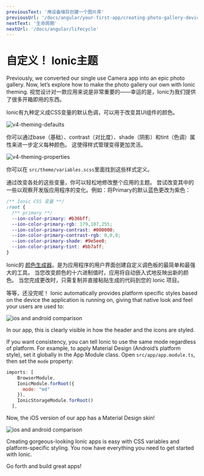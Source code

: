 ```yaml
---
previousText: '用设备储存创建一个图片库'
previousUrl: '/docs/angular/your-first-app/creating-photo-gallery-device-storage'
nextText: '生命周期'
nextUrl: '/docs/angular/lifecycle'
---
```


# 自定义！ Ionic主题

Previously, we converted our single use Camera app into an epic photo gallery. Now, let’s explore how to make the photo gallery our own with Ionic theming. 视觉设计对一款应用来说是非常重要的——幸运的是，Ionic为我们提供了很多开箱即用的东西。

Ionic有九种定义成CSS变量的默认色调，可以用于改变其UI组件的颜色。

![v4-theming-defaults](/docs/assets/img/guides/first-app-v4/theming-defaults.png)

你可以通过base（基础）、contrast（对比度）、shade（阴影）和tint（色调）属性来进一步定义每种颜色。 这使得样式管理变得更加灵活。

![v4-theming-properties](/docs/assets/img/guides/first-app-v4/theming-properties.png)

你可以在 `src/theme/variables.scss`里面找到这些样式定义。

通过改变各处的这些变量，你可以轻松地修改整个应用的主题。 尝试改变其中的一些以观察开发版应用程序的变化。例如：将Primary的默认蓝色更改为紫色：

```css
/** Ionic CSS 变量 **/
:root {
  /** primary **/
  --ion-color-primary: #b36bff;
  --ion-color-primary-rgb: 179,107,255;
  --ion-color-primary-contrast: #000000;
  --ion-color-primary-contrast-rgb: 0,0,0;
  --ion-color-primary-shade: #9e5ee0;
  --ion-color-primary-tint: #bb7aff;
}
```

Ionic的 [颜色生成器](/docs/theming/color-generator)。是为应用程序的用户界面创建自定义调色板的最简单和最强大的工具。 当您改变颜色的十六进制值时，应用将自动嵌入式地反映出新的颜色。 当您完成更改时，只需复制并直接粘贴生成的代码到您的 Ionic 项目。

等等，还没完呢！ Ionic automatically provides platform specific styles based on the device the application is running on, giving that native look and feel your users are used to:

![ios and android comparison](/docs/assets/img/guides/first-app-v3/ion-lab-comparison.png)

In our app, this is clearly visible in how the header and the icons are styled.

If you want consistency, you can tell Ionic to use the same mode regardless of platform. For example, to apply Material Design (Android’s platform style), set it globally in the App Module class. Open `src/app/app.module.ts`, then set the `mode` property:

```Javascript
imports: [
    BrowserModule,
    IonicModule.forRoot({
      mode: "md"
    }),
    IonicStorageModule.forRoot()
  ],
```

Now, the iOS version of our app has a Material Design skin!

![ios and android comparison](/docs/assets/img/guides/first-app-v3/ion-lab-md-styling.png)

Creating gorgeous-looking Ionic apps is easy with CSS variables and platform-specific styling. You now have everything you need to get started with Ionic.

Go forth and build great apps!